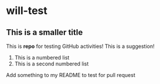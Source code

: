 # will-test
## This is a smaller title
This is **repo** for testing GitHub activities! This is a suggestion!

1. This is a numbered list
2. This is a second numbered list

Add something to my README to test for pull request
